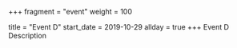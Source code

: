 +++
fragment = "event"
weight = 100

title = "Event D"
start_date = 2019-10-29
allday = true
+++
Event D Description